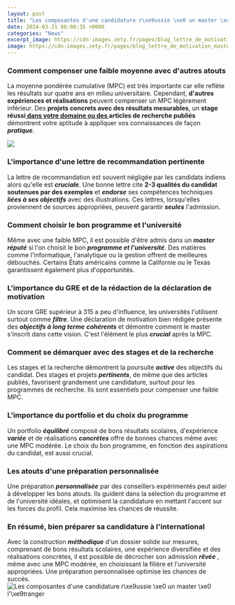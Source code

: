 ```yaml
---
layout: post
title: "Les composantes d'une candidature r\xe9ussie \xe0 un master \xe0 l'\xe9tranger"
date: 2024-03-31 06:08:35 +0000
categories: "News"
excerpt_image: https://cdn-images.zety.fr/pages/blog_lettre_de_motivation_master_modele_vibes.png
image: https://cdn-images.zety.fr/pages/blog_lettre_de_motivation_master_modele_vibes.png
---
```


### Comment compenser une faible moyenne avec d'autres atouts
La moyenne pondérée cumulative (MPC) est très importante car elle reflète les résultats sur quatre ans en milieu universitaire. Cependant, **d'autres expériences et réalisations** peuvent compenser un MPC légèrement inférieur. Des **projets concrets avec des résultats mesurables**, un **stage réussi[ dans votre domaine ou des ](https://thetopnews.github.io/the-best-ways-to-play-your-favorite-retro-games-in-crystal-clear-quality-on-modern-displays/)articles de recherche publiés** démontrent votre aptitude à appliquer vos connaissances de façon **_pratique_**. 

![](https://cdn-images.zety.fr/pages/lettre_de_motivation_master_minimo_1.jpg)
### L'importance d'une lettre de recommandation pertinente
La lettre de recommandation est souvent négligée par les candidats indiens alors qu'elle est **_cruciale_**. Une bonne lettre cite **2-3 qualités du candidat soutenues par des exemples** et **_endorse_** ses compétences techniques **_liées à ses objectifs_** avec des illustrations. Ces lettres, lorsqu'elles proviennent de sources appropriées, peuvent garantir **_seules_** l'admission.
### Comment choisir le bon programme et l'université
Même avec une faible MPC, il est possible d'être admis dans un **_master réputé_** si l'on choisit le bon **_programme et l'université_**. Des matières comme l'informatique, l'analytique ou la gestion offrent de meilleures débouchés. Certains États américains comme la Californie ou le Texas garantissent également plus d'opportunités.
### L'importance du GRE et de la rédaction de la déclaration de motivation
Un score GRE supérieur à 315 a peu d'influence, les universités l'utilisent surtout comme **_filtre_**. Une déclaration de motivation bien rédigée présente des **_objectifs à long terme_** **_cohérents_** et démontre comment le master s'inscrit dans cette vision. C'est l'élément le plus **_crucial_** après la MPC. 
### Comment se démarquer avec des stages et de la recherche
Les stages et la recherche démontrent la poursuite **_active_** des objectifs du candidat. Des stages et projets **_pertinents_**, de même que des articles publiés, favorisent grandement une candidature, surtout pour les programmes de recherche. Ils sont essentiels pour compenser une faible MPC.
### L'importance du portfolio et du choix du programme
Un portfolio **_équilibré_** composé de bons résultats scolaires, d'expérience **_variée_** et de réalisations **_concrètes_** offre de bonnes chances même avec une MPC modérée. Le choix du bon programme, en fonction des aspirations du candidat, est aussi crucial.
### Les atouts d'une préparation personnalisée
Une préparation **_personnalisée_** par des conseillers expérimentés peut aider à développer les bons atouts. Ils guident dans la sélection du programme et de l'université idéales, et optimisent la candidature en mettant l'accent sur les forces du profil. Cela maximise les chances de réussite.
### En résumé, bien préparer sa candidature à l'international
Avec la construction **_méthodique_** d'un dossier solide sur mesures, comprenant de bons résultats scolaires, une expérience diversifiée et des réalisations concrètes, il est possible de décrocher son admission **_rêvée_** , même avec une MPC modérée, en choisissant la filière et l'université appropriées. Une préparation personnalisée optimise les chances de succès.
![Les composantes d'une candidature r\xe9ussie \xe0 un master \xe0 l'\xe9tranger](https://cdn-images.zety.fr/pages/blog_lettre_de_motivation_master_modele_vibes.png)
